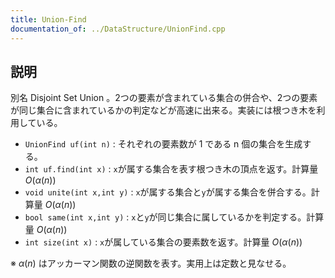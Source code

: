 ```yaml
---
title: Union-Find
documentation_of: ../DataStructure/UnionFind.cpp
---
```


## 説明

別名 Disjoint Set Union 。2つの要素が含まれている集合の併合や、2つの要素が同じ集合に含まれているかの判定などが高速に出来る。実装には根つき木を利用している。

- `UnionFind uf(int n)` : それぞれの要素数が 1 である n 個の集合を生成する。
- `int uf.find(int x)` : `x`が属する集合を表す根つき木の頂点を返す。計算量 $O(\alpha(n))$
- `void unite(int x,int y)` : `x`が属する集合と`y`が属する集合を併合する。計算量 $O(\alpha(n))$
- `bool same(int x,int y)` : `x`と`y`が同じ集合に属しているかを判定する。計算量 $O(\alpha(n))$
- `int size(int x)` : `x`が属している集合の要素数を返す。計算量 $O(\alpha(n))$

※ $\alpha(n)$ はアッカーマン関数の逆関数を表す。実用上は定数と見なせる。
